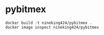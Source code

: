 # pybitmex
```
docker build -t nineking424/pybitmex .
docker image inspect nineking424/pybitmex
```
